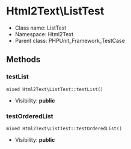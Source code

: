 Html2Text\ListTest
===============






* Class name: ListTest
* Namespace: Html2Text
* Parent class: PHPUnit_Framework_TestCase







Methods
-------


### testList

    mixed Html2Text\ListTest::testList()





* Visibility: **public**




### testOrderedList

    mixed Html2Text\ListTest::testOrderedList()





* Visibility: **public**



